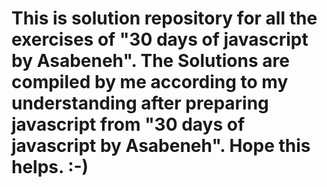 # This is solution repository for all the exercises of "30 days of javascript by Asabeneh". The Solutions are compiled by me according to my understanding after preparing javascript from "30 days of javascript by Asabeneh". Hope this helps. :-)